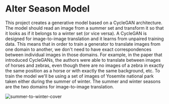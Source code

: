 # Alter Season Model

This project creates a generative model based on a CycleGAN architecture. The model should read an image from a summer set and transform it so that it looks as if it belongs to a winter set (or vice versa). A CycleGAN is designed for image-to-image translation and it learns from unpaired training data. This means that in order to train a generator to translate images from one domain to another, we don't need to have exact correspondences between individual images in those domains. For example, in the paper that introduced CycleGANs, the authors were able to translate between images of horses and zebras, even though there are no images of a zebra in exactly the same position as a horse or with exactly the same background, etc. To train the model we'll be using a set of images of Yosemite national park taken either during the summer of winter. The summer and winter seasons are the two domains for image-to-image translation.

![summer-to-winter-cover](./assets/cover.jpg)
